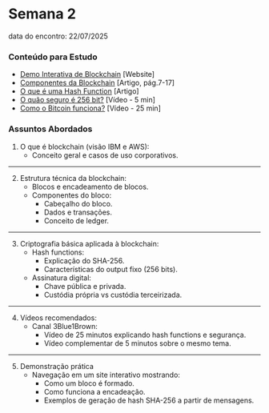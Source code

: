 # Semana 2
data do encontro: 22/07/2025

### Conteúdo para Estudo
- [Demo Interativa de Blockchain](https://andersbrownworth.com/blockchain/blockchain) [Website]
- [Componentes da Blockchain](https://nvlpubs.nist.gov/nistpubs/ir/2018/NIST.IR.8202.pdf) [Artigo, pág.7-17]
- [O que é uma Hash Function](https://corporatefinanceinstitute-com.translate.goog/resources/cryptocurrency/hash-function/?_x_tr_sl=en&_x_tr_tl=pt&_x_tr_hl=pt&_x_tr_pto=tc) [Artigo]
- [O quão seguro é 256 bit?](https://www.youtube.com/watch?v=S9JGmA5_unY) [Vídeo - 5 min]
- [Como o Bitcoin funciona?](https://www.youtube.com/watch?v=bBC-nXj3Ng4) [Vídeo - 25 min]


### Assuntos Abordados
1.	O que é blockchain (visão IBM e AWS):
	-	Conceito geral e casos de uso corporativos.

---

2.	Estrutura técnica da blockchain:
	-	Blocos e encadeamento de blocos.
	-	Componentes do bloco:
        -	Cabeçalho do bloco.
        -	Dados e transações.
        -	Conceito de ledger.

---

3.	Criptografia básica aplicada à blockchain:
	-	Hash functions:
        -	Explicação do SHA-256.
        -	Características do output fixo (256 bits).
	-	Assinatura digital:
        -	Chave pública e privada.
        -	Custódia própria vs custódia terceirizada.

---

4.	Vídeos recomendados:
	-	Canal 3Blue1Brown:
        -	Vídeo de 25 minutos explicando hash functions e segurança.
        -	Vídeo complementar de 5 minutos sobre o mesmo tema.

---

5. Demonstração prática
	-	Navegação em um site interativo mostrando:
        -	Como um bloco é formado.
        -	Como funciona a encadeação.
        -	Exemplos de geração de hash SHA-256 a partir de mensagens.
